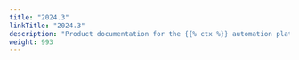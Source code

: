 ```yaml
---
title: "2024.3"
linkTitle: "2024.3"
description: "Product documentation for the {{% ctx %}} automation platform, including guides, tutorials and reference documentation."
weight: 993
---
```

